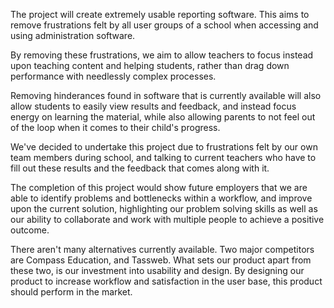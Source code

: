 The project will create extremely usable reporting software. This aims to remove frustrations felt by all user groups of a school when accessing and using administration software.

By removing these frustrations, we aim to allow teachers to focus instead upon teaching content and helping students, rather than drag down performance with needlessly complex processes.

Removing hinderances found in software that is currently available will also allow students to easily view results and feedback, and instead focus energy on learning the material, while also allowing parents to not feel out of the loop when it comes to their child's progress.

We've decided to undertake this project due to frustrations felt by our own team members during school, and talking to current teachers who have to fill out these results and the feedback that comes along with it.

The completion of this project would show future employers that we are able to identify problems and bottlenecks within a workflow, and improve upon the current solution, highlighting our problem solving skills as well as our ability to collaborate and work with multiple people to achieve a positive outcome.

There aren't many alternatives currently available. Two major competitors are Compass Education, and Tassweb. What sets our product apart from these two, is our investment into usability and design. By designing our product to increase workflow and satisfaction in the user base, this product should perform in the market.
